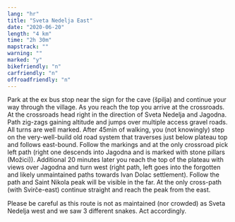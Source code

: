 ```yaml
---
lang: "hr"
title: "Sveta Nedelja East"
date: "2020-06-20"
length: "4 km"
time: "2h 30m"
mapstrack: ""
warning: ""
marked: "y"
bikefriendly: "n"
carfriendly: "n"
offroadfriendly: "n"
---
```


Park at the ex bus stop near the sign for the cave (špilja) and continue your way through the village. As you reach the top you arrive at the crossroads. At the crossroads head right in the direction of Sveta Nedelja and Jagodna. Path zig-zags gaining altitude and jumps over multiple access gravel roads. All turns are well marked. After 45min of walking, you (not knowingly) step on the very-well-build old road system that traverses just below plateau top and follows east-bound. Follow the markings and at the only crossroad pick left path (right one descends into Jagodna and is marked with stone pillars (Možici)). Additional 20 minutes later you reach the top of the plateau with views over Jagodna and turn west (right path, left goes into the forgotten and likely unmaintained paths towards Ivan Dolac settlement). Follow the path and Saint Nikola peak will be visible in the far. At the only cross-path (with Svirče-east) continue straight and reach the peak from the east.

Please be careful as this route is not as maintained (nor crowded) as Sveta Nedelja west and we saw 3 different snakes. Act accordingly.



